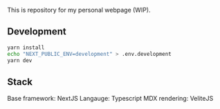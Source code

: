 This is repository for my personal webpage (WIP).

## Development

```bash
yarn install
echo "NEXT_PUBLIC_ENV=development" > .env.development
yarn dev
```

## Stack

Base framework: NextJS
Langauge: Typescript
MDX rendering: VeliteJS
